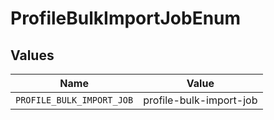 # ProfileBulkImportJobEnum


## Values

| Name                      | Value                     |
| ------------------------- | ------------------------- |
| `PROFILE_BULK_IMPORT_JOB` | profile-bulk-import-job   |